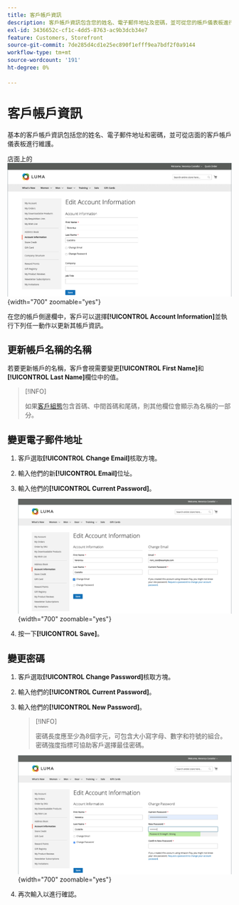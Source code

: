 ```yaml
---
title: 客戶帳戶資訊
description: 客戶帳戶資訊包含您的姓名、電子郵件地址及密碼，並可從您的帳戶儀表板進行維護。
exl-id: 3436652c-cf1c-4dd5-8763-ac9b3dcb34e7
feature: Customers, Storefront
source-git-commit: 7de285d4cd1e25ec890f1efff9ea7bdf2f0a9144
workflow-type: tm+mt
source-wordcount: '191'
ht-degree: 0%

---
```


# 客戶帳戶資訊

基本的客戶帳戶資訊包括您的姓名、電子郵件地址和密碼，並可從店面的客戶帳戶儀表板進行維護。

店面上的![帳戶資訊](assets/account-dashboard-account-information-storefront.png){width="700" zoomable="yes"}

在您的帳戶側邊欄中，客戶可以選擇&#x200B;**[!UICONTROL Account Information]**&#x200B;並執行下列任一動作以更新其帳戶資訊。

## 更新帳戶名稱的名稱

若要更新帳戶的名稱，客戶會視需要變更&#x200B;**[!UICONTROL First Name]**&#x200B;和&#x200B;**[!UICONTROL Last Name]**&#x200B;欄位中的值。

>[!INFO]
>
>如果[客戶組態](../configuration-reference/customers/customer-configuration.md)包含首碼、中間首碼和尾碼，則其他欄位會顯示為名稱的一部分。

## 變更電子郵件地址

1. 客戶選取&#x200B;**[!UICONTROL Change Email]**&#x200B;核取方塊。

1. 輸入他們的新&#x200B;**[!UICONTROL Email]**&#x200B;位址。

1. 輸入他們的&#x200B;**[!UICONTROL Current Password]**。

   ![變更電子郵件地址](assets/account-dashboard-account-information-change-email-address.png){width="700" zoomable="yes"}

1. 按一下&#x200B;**[!UICONTROL Save]**。

## 變更密碼

1. 客戶選取&#x200B;**[!UICONTROL Change Password]**&#x200B;核取方塊。

1. 輸入他們的&#x200B;**[!UICONTROL Current Password]**。

1. 輸入他們的&#x200B;**[!UICONTROL New Password]**。

   >[!INFO]
   >
   >密碼長度應至少為8個字元，可包含大小寫字母、數字和符號的組合。 密碼強度指標可協助客戶選擇最佳密碼。

   ![變更密碼](assets/account-dashboard-account-information-change-password.png){width="700" zoomable="yes"}

1. 再次輸入以進行確認。
